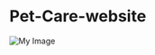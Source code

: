 # Pet-Care-website

![My Image](https://github.com/MeghanaNuwanthi/Pet-Care-website/blob/main/example-image.png)
